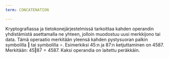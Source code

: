 ```yaml
---
term: CONCATENATION

---
```

Kryptografiassa ja tietokonejärjestelmissä tarkoittaa kahden operandin yhdistämistä asettamalla ne yhteen, jolloin muodostuu uusi merkkijono tai data. Tämä operaatio merkitään yleensä kahden pystysuoran palkin symbolilla $\Vert$ tai symbolilla $\circ$. Esimerkiksi $45$:n ja $87$:n ketjuttaminen on $4587$. Merkitään: $45 \Vert 87 = 4587$. Kaksi operandia on laitettu peräkkäin.